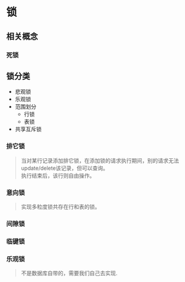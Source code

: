# 锁

## 相关概念

### 死锁



## 锁分类
- 悲观锁
- 乐观锁
- 范围划分
    - 行锁
    - 表锁 
- 共享互斥锁

### 排它锁
> 当对某行记录添加排它锁，在添加锁的请求执行期间，别的请求无法update/delete该记录，但可以查询。    
执行结束后，该行则自由操作。

### 意向锁
> 实现多粒度锁共存在行和表的锁。

### 间隙锁


### 临键锁


### 乐观锁
> 不是数据库自带的，需要我们自己去实现.